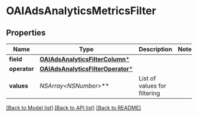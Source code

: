 # OAIAdsAnalyticsMetricsFilter

## Properties
Name | Type | Description | Notes
------------ | ------------- | ------------- | -------------
**field** | [**OAIAdsAnalyticsFilterColumn***](OAIAdsAnalyticsFilterColumn.md) |  | 
**operator** | [**OAIAdsAnalyticsFilterOperator***](OAIAdsAnalyticsFilterOperator.md) |  | 
**values** | **NSArray&lt;NSNumber*&gt;*** | List of values for filtering | 

[[Back to Model list]](../README.md#documentation-for-models) [[Back to API list]](../README.md#documentation-for-api-endpoints) [[Back to README]](../README.md)


